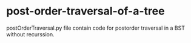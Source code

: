 # post-order-traversal-of-a-tree
postOrderTraversal.py  file contain code for postorder traversal in a BST without recurssion.
